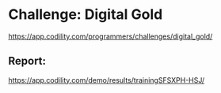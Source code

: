 ﻿# Challenge: Digital Gold
https://app.codility.com/programmers/challenges/digital_gold/

## Report:
https://app.codility.com/demo/results/trainingSFSXPH-HSJ/